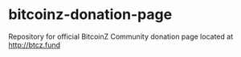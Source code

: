 # bitcoinz-donation-page
Repository for official BitcoinZ Community donation page located at http://btcz.fund
